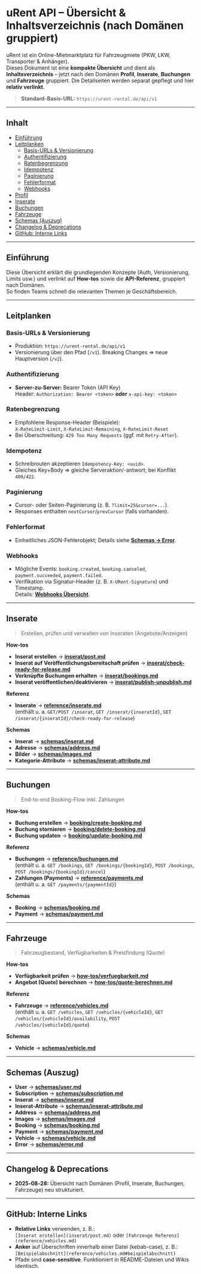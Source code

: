 # uRent API – Übersicht & Inhaltsverzeichnis (nach Domänen gruppiert)

uRent ist ein Online-Mietmarktplatz für Fahrzeugmiete (PKW, LKW, Transporter & Anhänger).  
Dieses Dokument ist eine **kompakte Übersicht** und dient als **Inhaltsverzeichnis** – jetzt nach den Domänen **Profil**, **Inserate**, **Buchungen** und **Fahrzeuge** gruppiert. Die Detailseiten werden separat gepflegt und hier **relativ verlinkt**.

> **Standard-Basis-URL:** `https://urent-rental.de/api/v1`

---

## Inhalt

- [Einführung](#einführung)
- [Leitplanken](#leitplanken)
  - [Basis-URLs & Versionierung](#basis-urls--versionierung)
  - [Authentifizierung](#authentifizierung)
  - [Ratenbegrenzung](#ratenbegrenzung)
  - [Idempotenz](#idempotenz)
  - [Paginierung](#paginierung)
  - [Fehlerformat](#fehlerformat)
  - [Webhooks](#webhooks)
- [Profil](#profil)
- [Inserate](#inserate)
- [Buchungen](#buchungen)
- [Fahrzeuge](#fahrzeuge)
- [Schemas (Auszug)](#schemas-auszug)
- [Changelog & Deprecations](#changelog--deprecations)
- [GitHub: Interne Links](#github-interne-links)

---

## Einführung

Diese Übersicht erklärt die grundlegenden Konzepte (Auth, Versionierung, Limits usw.) und verlinkt auf **How-tos** sowie die **API-Referenz**, gruppiert nach Domänen.  
So finden Teams schnell die relevanten Themen je Geschäftsbereich.

---

## Leitplanken

### Basis-URLs & Versionierung
- Produktion: `https://urent-rental.de/api/v1`
- Versionierung über den Pfad (`/v1`). Breaking Changes ⇒ neue Hauptversion (`/v2`).

### Authentifizierung
- **Server-zu-Server:** Bearer Token (API Key)  
  Header: `Authorization: Bearer <token>` **oder** `x-api-key: <token>`

### Ratenbegrenzung
- Empfohlene Response-Header (Beispiele):  
  `X-RateLimit-Limit`, `X-RateLimit-Remaining`, `X-RateLimit-Reset`
- Bei Überschreitung: `429 Too Many Requests` (ggf. mit `Retry-After`).

### Idempotenz
- Schreibrouten akzeptieren `Idempotency-Key: <uuid>`.
- Gleiches Key+Body ⇒ gleiche Serveraktion/-antwort; bei Konflikt `409/422`.

### Paginierung
- Cursor- oder Seiten-Paginierung (z. B. `?limit=25&cursor=...`).
- Responses enthalten `nextCursor`/`prevCursor` (falls vorhanden).

### Fehlerformat
- Einheitliches JSON-Fehlerobjekt; Details siehe **[Schemas → Error](schemas/error.md)**.

### Webhooks
- Mögliche Events: `booking.created`, `booking.canceled`, `payment.succeeded`, `payment.failed`.
- Verifikation via Signatur-Header (z. B. `X-URent-Signature`) und Timestamp.  
  Details: **[Webhooks Übersicht](webhooks/overview.md)**.

---



## Inserate

> Erstellen, prüfen und verwalten von Inseraten (Angebote/Anzeigen)

**How-tos**
- **Inserat erstellen** → **[inserat/post.md](inserat/post.md)**
- **Inserat auf Veröffentlichungsbereitschaft prüfen** → **[inserat/check-ready-for-release.md](inserat/check-ready-for-release.md)**
- **Verknüpfte Buchungen erhalten** → **[inserat/bookings.md](inserat/bookings.md)**
- **Inserat veröffentlichen/deaktivieren** → **[inserat/publish-unpublish.md](inserat/publish-unpublish.md)**

**Referenz**
- **Inserate** → **[reference/inserate.md](reference/inserate.md)**  
  (enthält u. a. `GET/POST /inserat`, `GET /inserat/{inseratId}`, `GET /inserat/{inseratId}/check-ready-for-release`)

**Schemas**
- **Inserat** → **[schemas/inserat.md](schemas/inserat.md)**
- **Adresse** → **[schemas/address.md](schemas/address.md)**
- **Bilder** → **[schemas/images.md](schemas/images.md)**
- **Kategorie-Attribute** → **[schemas/inserat-attribute.md](schemas/inserat-attribute.md)**

---

## Buchungen

> End-to-end Booking-Flow inkl. Zahlungen

**How-tos**
- **Buchung erstellen** → **[booking/create-booking.md](booking/create-booking.md)**
- **Buchung stornieren** → **[booking/delete-booking.md](booking/delete-booking.md)**
- **Buchung updaten** → **[booking/update-booking.md](booking/update-booking.md)**

**Referenz**
- **Buchungen** → **[reference/buchungen.md](reference/buchungen.md)**  
  (enthält u. a. `GET /bookings`, `GET /bookings/{bookingId}`, `POST /bookings`, `POST /bookings/{bookingId}/cancel`)
- **Zahlungen (Payments)** → **[reference/payments.md](reference/payments.md)**  
  (enthält u. a. `GET /payments/{paymentId}`)

**Schemas**
- **Booking** → **[schemas/booking.md](schemas/booking.md)**
- **Payment** → **[schemas/payment.md](schemas/payment.md)**

---

## Fahrzeuge

> Fahrzeugbestand, Verfügbarkeiten & Preisfindung (Quote)

**How-tos**
- **Verfügbarkeit prüfen** → **[how-tos/verfuegbarkeit.md](how-tos/verfuegbarkeit.md)**
- **Angebot (Quote) berechnen** → **[how-tos/quote-berechnen.md](how-tos/quote-berechnen.md)**

**Referenz**
- **Fahrzeuge** → **[reference/vehicles.md](reference/vehicles.md)**  
  (enthält u. a. `GET /vehicles`, `GET /vehicles/{vehicleId}`, `GET /vehicles/{vehicleId}/availability`, `POST /vehicles/{vehicleId}/quote`)

**Schemas**
- **Vehicle** → **[schemas/vehicle.md](schemas/vehicle.md)**

---

## Schemas (Auszug)

- **User** → **[schemas/user.md](schemas/user.md)**
- **Subscription** → **[schemas/subscription.md](schemas/subscription.md)**
- **Inserat** → **[schemas/inserat.md](schemas/inserat.md)**
- **Inserat-Attribute** → **[schemas/inserat-attribute.md](schemas/inserat-attribute.md)**
- **Address** → **[schemas/address.md](schemas/address.md)**
- **Images** → **[schemas/images.md](schemas/images.md)**
- **Booking** → **[schemas/booking.md](schemas/booking.md)**
- **Payment** → **[schemas/payment.md](schemas/payment.md)**
- **Vehicle** → **[schemas/vehicle.md](schemas/vehicle.md)**
- **Error** → **[schemas/error.md](schemas/error.md)**

---

## Changelog & Deprecations

- **2025‑08‑28:** Übersicht nach Domänen (Profil, Inserate, Buchungen, Fahrzeuge) neu strukturiert.

---

## GitHub: Interne Links

- **Relative Links** verwenden, z. B.:  
  `[Inserat erstellen](inserat/post.md)` oder `[Fahrzeuge Referenz](reference/vehicles.md)`
- **Anker** auf Überschriften innerhalb einer Datei (kebab-case), z. B.:  
  `[Beispielabschnitt](reference/vehicles.md#beispielabschnitt)`
- Pfade sind **case-sensitive**. Funktioniert in README-Dateien und Wikis identisch.
